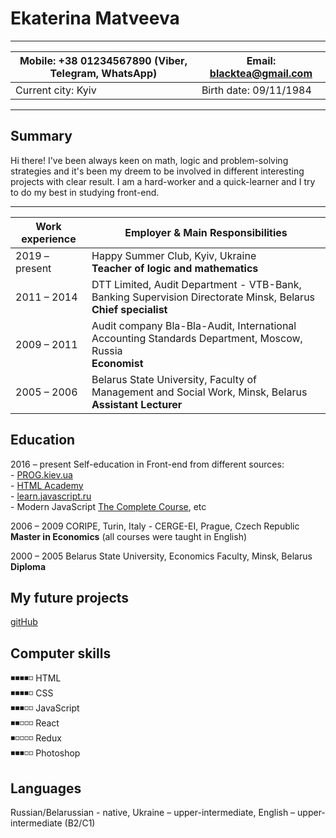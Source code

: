 # Ekaterina Matveeva #
---
Mobile: +38 01234567890 (Viber, Telegram, WhatsApp) | Email: blacktea@gmail.com
------------ | -------------
Current city: Kyiv | Birth date: 09/11/1984
---
## Summary ##
Hi there! I've been always keen on math, logic and problem-solving strategies and it's been my dreem to be involved in different interesting projects with clear result. I am a hard-worker and a quick-learner and I try to do my best in studying front-end.

---
Work experience |  Employer & Main Responsibilities 
----- | -----
2019 – present | Happy Summer Club, Kyiv, Ukraine <br>**Teacher of logic and mathematics**
2011 – 2014 | DTT Limited, Audit Department - VTB-Bank, Banking Supervision Directorate Minsk, Belarus <br>**Chief specialist**<br>
2009 – 2011 | Audit company Bla-Bla-Audit, International Accounting Standards Department, Moscow, Russia <br>**Economist**<br>
2005 – 2006 | Belarus State University, Faculty of Management and Social Work, Minsk, Belarus <br>**Assistant Lecturer**<br>


## Education ## 

2016 – present 
Self-education in Front-end from different sources:<br> - [PROG.kiev.ua](https://prog.kiev.ua/)<br> - [HTML Academy](https://htmlacademy.ru/)<br> - [learn.javascript.ru](https://learn.javascript.ru/)<br> - Modern JavaScript [The Complete Course](https://www.udemy.com/course/modern-javascript-the-complete-course-build-10-projects/), etc

2006 – 2009
CORIPE, Turin, Italy - CERGE-EI, Prague, Czech Republic<br>**Master in Economics** (all courses were taught in English)

2000 – 2005
Belarus State University, Economics Faculty, Minsk, Belarus<br>**Diploma**

## My future projects ##
[gitHub](https://github.com/visionmedia/page.js?files=1)

## Computer skills ##
◾◾◾◾◽ HTML  
◾◾◾◾◽ CSS  
◾◾◾◽◽ JavaScript  
◾◾◽◽◽ React  
◾◽◽◽◽ Redux  
◾◾◾◽◽ Photoshop  

## Languages ##
Russian/Belarussian - native, Ukraine – upper-intermediate, English – upper-intermediate (B2/C1)











